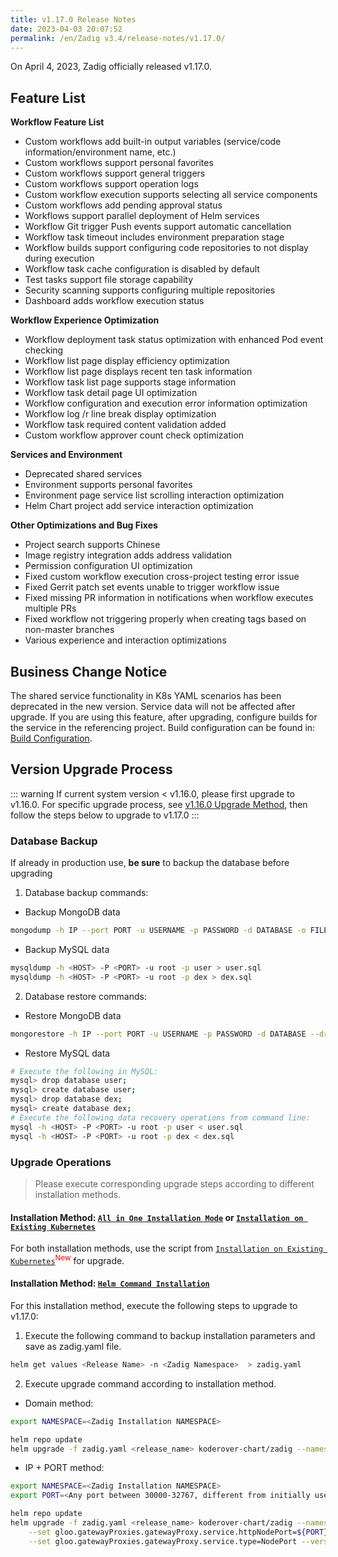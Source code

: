 ```yaml
---
title: v1.17.0 Release Notes
date: 2023-04-03 20:07:52
permalink: /en/Zadig v3.4/release-notes/v1.17.0/
---
```


On April 4, 2023, Zadig officially released v1.17.0.

## Feature List

**Workflow Feature List**
- Custom workflows add built-in output variables (service/code information/environment name, etc.)
- Custom workflows support personal favorites
- Custom workflows support general triggers
- Custom workflows support operation logs
- Custom workflow execution supports selecting all service components
- Custom workflows add pending approval status
- Workflows support parallel deployment of Helm services
- Workflow Git trigger Push events support automatic cancellation
- Workflow task timeout includes environment preparation stage
- Workflow builds support configuring code repositories to not display during execution
- Workflow task cache configuration is disabled by default
- Test tasks support file storage capability
- Security scanning supports configuring multiple repositories
- Dashboard adds workflow execution status

**Workflow Experience Optimization**
- Workflow deployment task status optimization with enhanced Pod event checking
- Workflow list page display efficiency optimization
- Workflow list page displays recent ten task information
- Workflow task list page supports stage information
- Workflow task detail page UI optimization
- Workflow configuration and execution error information optimization
- Workflow log /r line break display optimization
- Workflow task required content validation added
- Custom workflow approver count check optimization

**Services and Environment**
- Deprecated shared services
- Environment supports personal favorites
- Environment page service list scrolling interaction optimization
- Helm Chart project add service interaction optimization

**Other Optimizations and Bug Fixes**
- Project search supports Chinese
- Image registry integration adds address validation
- Permission configuration UI optimization
- Fixed custom workflow execution cross-project testing error issue
- Fixed Gerrit patch set events unable to trigger workflow issue
- Fixed missing PR information in notifications when workflow executes multiple PRs
- Fixed workflow not triggering properly when creating tags based on non-master branches
- Various experience and interaction optimizations

## Business Change Notice

The shared service functionality in K8s YAML scenarios has been deprecated in the new version. Service data will not be affected after upgrade. If you are using this feature, after upgrading, configure builds for the service in the referencing project. Build configuration can be found in: [Build Configuration](/Zadig%20v2.2.0/project/build/#构建).

## Version Upgrade Process
::: warning
If current system version < v1.16.0, please first upgrade to v1.16.0. For specific upgrade process, see [v1.16.0 Upgrade Method](/Zadig%20v2.2.0/release-notes/v1.16.0/#版本升级过程), then follow the steps below to upgrade to v1.17.0
:::

### Database Backup
If already in production use, **be sure** to backup the database before upgrading
1. Database backup commands:
- Backup MongoDB data
```bash
mongodump -h IP --port PORT -u USERNAME -p PASSWORD -d DATABASE -o FILE_PATH
```
- Backup MySQL data
```bash
mysqldump -h <HOST> -P <PORT> -u root -p user > user.sql
mysqldump -h <HOST> -P <PORT> -u root -p dex > dex.sql
```
2. Database restore commands:
- Restore MongoDB data
```bash
mongorestore -h IP --port PORT -u USERNAME -p PASSWORD -d DATABASE --drop FILE_PATH
```
- Restore MySQL data
```bash
# Execute the following in MySQL:
mysql> drop database user;
mysql> create database user;
mysql> drop database dex;
mysql> create database dex;
# Execute the following data recovery operations from command line:
mysql -h <HOST> -P <PORT> -u root -p user < user.sql
mysql -h <HOST> -P <PORT> -u root -p dex < dex.sql
```

### Upgrade Operations

> Please execute corresponding upgrade steps according to different installation methods.

#### Installation Method: [`All in One Installation Mode`](/Zadig%20v2.2.0/install/all-in-one/) or [`Installation on Existing Kubernetes`](/Zadig%20v2.2.0/install/install-on-k8s/)

For both installation methods, use the script from [`Installation on Existing Kubernetes`](/Zadig%20v2.2.0/install/install-on-k8s/)<sup style='color: red'>New</sup> for upgrade.

#### Installation Method: [`Helm Command Installation`](/Zadig%20v2.2.0/install/helm-deploy/)
For this installation method, execute the following steps to upgrade to v1.17.0:

1. Execute the following command to backup installation parameters and save as zadig.yaml file.

```bash
helm get values <Release Name> -n <Zadig Namespace>  > zadig.yaml
```

2. Execute upgrade command according to installation method.

- Domain method:

```bash
export NAMESPACE=<Zadig Installation NAMESPACE>

helm repo update
helm upgrade -f zadig.yaml <release_name> koderover-chart/zadig --namespace ${NAMESPACE} --version=1.17.0
```

- IP + PORT method:

```bash
export NAMESPACE=<Zadig Installation NAMESPACE>
export PORT=<Any port between 30000-32767, different from initially used port>

helm repo update
helm upgrade -f zadig.yaml <release_name> koderover-chart/zadig --namespace ${NAMESPACE} \
    --set gloo.gatewayProxies.gatewayProxy.service.httpNodePort=${PORT} \
    --set gloo.gatewayProxies.gatewayProxy.service.type=NodePort --version=1.17.0
```

